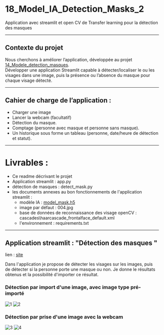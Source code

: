 # 18_Model_IA_Detection_Masks_2
Application avec streamlit et open CV de Transfer learning pour la détection des masques

**************************************************************************************************************
## Contexte du projet
Nous cherchons à améliorer l’application, développée au projet [14_Modele_detection_masques](https://github.com/MainaLD/14_Modele_intelligent_detection_masques).</br>
Développer une application Streamlit capable à détecter/localiser le ou les visages dans une image, puis la présence ou l’absence du masque pour chaque visage détecté.

**************************************************************************************************************
## Cahier de charge de l’application :
- Charger une image
- Lancer la webcam (facultatif)
- Détection du masque.
- Comptage (personne avec masque et personne sans masque).
- Un historique sous forme un tableau (personne, date/heure de détection et statut).

**************************************************************************************************************
# Livrables :
- Ce readme décrivant le projet
- Application streamlit : app.py
- détection de masques : detect_mask.py
- les documents annexes au bon fonctionnements de l'application streamlit :
    - modèle IA : [model_mask.h5](https://drive.google.com/file/d/1bD80atairFBvOwptcJ7nU3VqpiUlpnY0/view?usp=share_link)
    - image par défaut : 004.jpg
    - base de données de reconnaissance des visage openCV : cascades\haarcascade_frontalface_default.xml
    - l'environnement : requirements.txt

**************************************************************************************************************
## Application streamlit : "Détection des masques "
lien : [site](https://share.streamlit.io/mainald/18_model_ia_detection_masks_2/main/app.py)

Dans l'application je propose de détecter les visages sur les images, puis de détecter si la personne porte une masque ou non.
Je donne le résultats obtenus et la possibilité d'importer ce résultat. 

### Détection par import d'une image, avec image type pré-importé
![1](./images/Capture01.JPG)
![2](./images/Capture02.JPG)
### Détection par prise d'une image avec la webcam
![3](./images/Capture03.JPG)
![4](./images/Capture04.JPG)


